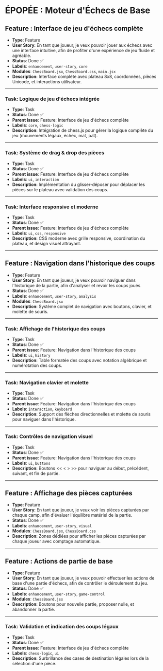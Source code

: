 # ÉPOPÉE : Moteur d'Échecs de Base

## Feature : Interface de jeu d'échecs complète
- **Type**: Feature
- **User Story**: En tant que joueur, je veux pouvoir jouer aux échecs avec une interface intuitive, afin de profiter d'une expérience de jeu fluide et agréable.
- **Status**: Done ✅
- **Labels**: `enhancement`, `user-story`, `core`
- **Modules**: `ChessBoard.jsx`, `ChessBoard.css`, `main.jsx`
- **Description**: Interface complète avec plateau 8x8, coordonnées, pièces Unicode, et interactions utilisateur.

---

### Task: Logique de jeu d'échecs intégrée
- **Type**: Task
- **Status**: Done ✅
- **Parent issue**: Feature: Interface de jeu d'échecs complète
- **Labels**: `core`, `chess-logic`
- **Description**: Intégration de chess.js pour gérer la logique complète du jeu (mouvements légaux, échec, mat, pat).

---

### Task: Système de drag & drop des pièces
- **Type**: Task
- **Status**: Done ✅
- **Parent issue**: Feature: Interface de jeu d'échecs complète
- **Labels**: `ui`, `interaction`
- **Description**: Implémentation du glisser-déposer pour déplacer les pièces sur le plateau avec validation des coups.

---

### Task: Interface responsive et moderne
- **Type**: Task
- **Status**: Done ✅
- **Parent issue**: Feature: Interface de jeu d'échecs complète
- **Labels**: `ui`, `css`, `responsive`
- **Description**: CSS moderne avec grille responsive, coordination du plateau, et design visuel attrayant.

---

## Feature : Navigation dans l'historique des coups
- **Type**: Feature
- **User Story**: En tant que joueur, je veux pouvoir naviguer dans l'historique de la partie, afin d'analyser et revoir les coups joués.
- **Status**: Done ✅
- **Labels**: `enhancement`, `user-story`, `analysis`
- **Modules**: `ChessBoard.jsx`
- **Description**: Système complet de navigation avec boutons, clavier, et molette de souris.

---

### Task: Affichage de l'historique des coups
- **Type**: Task
- **Status**: Done ✅
- **Parent issue**: Feature: Navigation dans l'historique des coups
- **Labels**: `ui`, `history`
- **Description**: Table formatée des coups avec notation algébrique et numérotation des coups.

---

### Task: Navigation clavier et molette
- **Type**: Task
- **Status**: Done ✅
- **Parent issue**: Feature: Navigation dans l'historique des coups
- **Labels**: `interaction`, `keyboard`
- **Description**: Support des flèches directionnelles et molette de souris pour naviguer dans l'historique.

---

### Task: Contrôles de navigation visuel
- **Type**: Task
- **Status**: Done ✅
- **Parent issue**: Feature: Navigation dans l'historique des coups
- **Labels**: `ui`, `buttons`
- **Description**: Boutons << < > >> pour naviguer au début, précédent, suivant, et fin de partie.

---

## Feature : Affichage des pièces capturées
- **Type**: Feature
- **User Story**: En tant que joueur, je veux voir les pièces capturées par chaque camp, afin d'évaluer l'équilibre matériel de la partie.
- **Status**: Done ✅
- **Labels**: `enhancement`, `user-story`, `visual`
- **Modules**: `ChessBoard.jsx`, `ChessBoard.css`
- **Description**: Zones dédiées pour afficher les pièces capturées par chaque joueur avec comptage automatique.

---

## Feature : Actions de partie de base
- **Type**: Feature
- **User Story**: En tant que joueur, je veux pouvoir effectuer les actions de base d'une partie d'échecs, afin de contrôler le déroulement du jeu.
- **Status**: Done ✅
- **Labels**: `enhancement`, `user-story`, `game-control`
- **Modules**: `ChessBoard.jsx`
- **Description**: Boutons pour nouvelle partie, proposer nulle, et abandonner la partie.

---

### Task: Validation et indication des coups légaux
- **Type**: Task
- **Status**: Done ✅
- **Parent issue**: Feature: Interface de jeu d'échecs complète
- **Labels**: `chess-logic`, `ui`
- **Description**: Surbrillance des cases de destination légales lors de la sélection d'une pièce. 